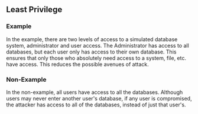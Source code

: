 ## Least Privilege ##

### Example ###
In the example, there are two levels of access to a simulated database system, administrator and user access.
The Administrator has access to all databases, but each user only has access to their own database. This ensures
that only those who absolutely need access to a system, file, etc. have access.  This reduces the possible avenues
of attack.

### Non-Example ###
In the non-example, all users have access to all the databases.  Although users may never enter another user's database,
if any user is compromised, the attacker has access to all of the databases, instead of just that user's.